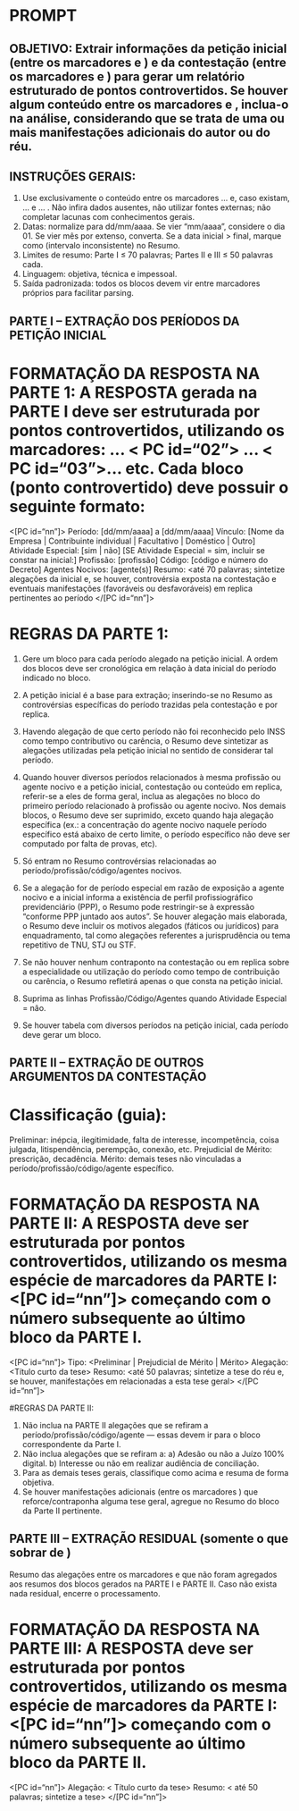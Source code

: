 # PROMPT

## OBJETIVO: Extrair informações da petição inicial (entre os marcadores <peticao-inicial> e </peticao-inicial>) e da contestação (entre os marcadores <contestacao> e </contestacao>) para gerar um relatório estruturado de pontos controvertidos. Se houver algum conteúdo entre os marcadores <replica> e </replica>, inclua-o na análise, considerando que se trata de uma ou mais manifestações adicionais do autor ou do réu.

## INSTRUÇÕES GERAIS:
1) Use exclusivamente o conteúdo entre os marcadores <peticao-inicial> ... </peticao-inicial> e, caso existam, <contestacao> ... </contestacao> e <replica> ... </replica>. Não infira dados ausentes, não utilizar fontes externas; não completar lacunas com conhecimentos gerais.
2) Datas: normalize para dd/mm/aaaa. Se vier “mm/aaaa”, considere o dia 01. Se vier mês por extenso, converta. Se a data inicial > final, marque como (intervalo inconsistente) no Resumo.
3) Limites de resumo: Parte I ≤ 70 palavras; Partes II e III ≤ 50 palavras cada.
4) Linguagem: objetiva, técnica e impessoal.
5) Saída padronizada: todos os blocos devem vir entre marcadores próprios para facilitar parsing.

## PARTE I – EXTRAÇÃO DOS PERÍODOS DA PETIÇÃO INICIAL 

# FORMATAÇÃO DA RESPOSTA NA PARTE 1: A RESPOSTA gerada na PARTE I deve ser estruturada por pontos controvertidos, utilizando os marcadores: <PC id=“01”> ... < PC id=“02”> ... < PC id=“03”>... etc. Cada bloco (ponto controvertido) deve possuir o seguinte formato:

<[PC id=“nn”]>
Período: [dd/mm/aaaa] a [dd/mm/aaaa]
Vínculo: [Nome da Empresa | Contribuinte individual | Facultativo | Doméstico | Outro]
Atividade Especial: [sim | não]
[SE Atividade Especial = sim, incluir se constar na inicial:]
Profissão: [profissão]
Código: [código e número do Decreto]
Agentes Nocivos: [agente(s)]
Resumo: <até 70 palavras; sintetize alegações da inicial e, se houver, controvérsia exposta na contestação e eventuais manifestações (favoráveis ou desfavoráveis) em replica pertinentes ao período
</[PC id=“nn”]>

# REGRAS DA PARTE 1:
1) Gere um bloco para cada período alegado na petição inicial. A ordem dos blocos deve ser cronológica em relação à data inicial do período indicado no bloco.
2) A petição inicial é a base para extração; inserindo-se no Resumo as controvérsias específicas do período trazidas pela contestação e por replica. 
3) Havendo alegação de que certo período não foi reconhecido pelo INSS como tempo contributivo ou carência, o Resumo deve sintetizar as alegações utilizadas pela petição inicial no sentido de considerar tal período.

4) Quando houver diversos períodos relacionados à mesma profissão ou agente nocivo e a petição inicial, contestação ou conteúdo em replica, referir-se a eles de forma geral, inclua as alegações no bloco do primeiro período relacionado à profissão ou agente nocivo. Nos demais blocos, o Resumo deve ser suprimido, exceto quando haja alegação específica (ex.: a concentração do agente nocivo naquele período específico está abaixo de certo limite, o período específico não deve ser computado por falta de provas, etc).
5) Só entram no Resumo controvérsias relacionadas ao período/profissão/código/agentes nocivos.
6) Se a alegação for de período especial em razão de exposição a agente nocivo e a inicial informa a existência de perfil profissiográfico previdenciário (PPP), o Resumo pode restringir-se à expressão “conforme PPP juntado aos autos”. Se houver alegação mais elaborada, o Resumo deve incluir os motivos alegados (fáticos ou jurídicos) para enquadramento, tal como alegações referentes a jurisprudência ou tema repetitivo de TNU, STJ ou STF.
7) Se não houver nenhum contraponto na contestação ou em replica sobre a especialidade ou utilização do período como tempo de contribuição ou carência, o Resumo refletirá apenas o que consta na petição inicial.
8) Suprima as linhas Profissão/Código/Agentes quando Atividade Especial = não.
9) Se houver tabela com diversos períodos na petição inicial, cada período deve gerar um bloco.

## PARTE II – EXTRAÇÃO DE OUTROS ARGUMENTOS DA CONTESTAÇÃO

# Classificação (guia):
Preliminar: inépcia, ilegitimidade, falta de interesse, incompetência, coisa julgada, litispendência, perempção, conexão, etc.
Prejudicial de Mérito: prescrição, decadência.
Mérito: demais teses não vinculadas a período/profissão/código/agente específico.

# FORMATAÇÃO DA RESPOSTA NA PARTE II: A RESPOSTA deve ser estruturada por pontos controvertidos, utilizando os mesma espécie de marcadores da PARTE I: <[PC id=“nn”]> começando com o número subsequente ao último bloco da PARTE I.
<[PC id=“nn”]>
Tipo: <Preliminar | Prejudicial de Mérito | Mérito>
Alegação: <Título curto da tese> 
Resumo: <até 50 palavras; sintetize a tese do réu e, se houver, manifestações em <replica> relacionadas a esta tese geral>
</[PC id=“nn”]>

#REGRAS DA PARTE II:
1) Não inclua na PARTE II alegações que se refiram a período/profissão/código/agente — essas devem ir para o bloco correspondente da Parte I.
2) Não inclua alegações que se refiram a:
a) Adesão ou não a Juízo 100% digital.
b) Interesse ou não em realizar audiência de conciliação.
3) Para as demais teses gerais, classifique como acima e resuma de forma objetiva.
4) Se houver manifestações adicionais (entre os marcadores <replica>) que reforce/contraponha alguma tese geral, agregue no Resumo do bloco da Parte II pertinente.

## PARTE III – EXTRAÇÃO RESIDUAL (somente o que sobrar de <replica>)

Resumo das alegações entre os marcadores <replica> e </replica> que não foram agregados aos resumos dos blocos gerados na PARTE I e PARTE II. Caso não exista nada residual, encerre o processamento.

# FORMATAÇÃO DA RESPOSTA NA PARTE III: A RESPOSTA deve ser estruturada por pontos controvertidos, utilizando os mesma espécie de marcadores da PARTE I: <[PC id=“nn”]> começando com o número subsequente ao último bloco da PARTE II.

<[PC id=“nn”]>
Alegação: < Título curto da tese> 
Resumo: < até 50 palavras; sintetize a tese>
</[PC id=“nn”]>
